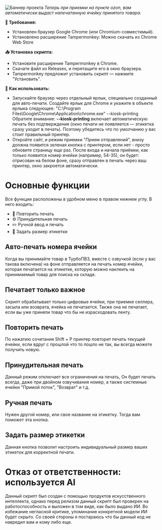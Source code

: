 
![Баннер проекта](https://i.postimg.cc/GhsYG4Vd/Frame-8.png)
*Теперь при приемки на пункте ozon, вам автоматически выдаст напечатанную ячейку принятого товара.*

**🧰 Требования:**
- Установлен браузер Google Chrome (или Chromium-совместимый).
- Установлено расширение Tampermonkey: Можно скачать из Chrome Web Store

**📥 Установка скрипта:**
- Установите расширение Tampermonkey в Chrome.
- Скачате файл из Releases, и перетащите его в окно браузера.
- Tampermonkey предложит установить скрипт — нажмите "Установить".

**🧾 Как использовать:**
- Запускайте браузер через отдельный ярлык, специально созданный для авто-печати.
Создайте ярлык для Chrome и укажите в объекте ярлыка следующее:
"C:\Program Files\Google\Chrome\Application\chrome.exe" --kiosk-printing
Обратите внимание: **--kiosk-printing** включает автоматическую печать без подтверждения (окно печати не появляется — этикетка сразу уходит в печать).
Поэтому убедитесь что по умолчанию у вас стоит правильный принтер.
- Откройте сайт, и режим приемки "Прием отправлений", внизу должна появится зеленая кнопка с принтером, если нет - просто обновите страницу еще раз.
После входа и начала приёмки, как только появится номер ячейки (например, 54-35), он будет:
отрисован на белом фоне, сразу отправлен в печать через ваш принтер, окно закроется автоматически.
# Основные функции
Все функции расположены в удобном меню в правом нижнем углу. В него входить:

 - 🔁 Повторить печать 
 - ⚙️ Принудительная печать 
 - ✏️ Ручной ввод и печать
 - 📐 Задать размер этикетки

## Авто-печать номера ячейки
Когда вы принимайте товар в ТурбоПВЗ, вместе с озвучкой (если у вас такова включена) на фоне отправляется на печать номер ячейки, которая печатается на этикетке, которую можно наклеить на принимаемый товар для поиска на складе.
## Печатает только важное
Скрипт обрабатывает только цифровые ячейки, при приемке селлера, засыла или возврата, ячейка не печатается. Также она не печатает, если вы уже приняли товар что бы не израсходовать ленту.
## Повторить печать
По нажатию сочетания Shift + P принтер повторит печать текущей ячейки, если вдруг с прошлой что то пошло не так, вы всегда можете получить новую.
## Принудительная печать
Данный режим отключает все ограничения на печать, Он будет печать всегда, даже при двойном озвучивания номер, а также системные ячейки "Примой поток", "Возврат" и т.д.
## Ручная печать
Нужен другой номер, или свое название на этикетку. Тогда вам поможет эта кнопка. 
## Задать размер этикетки
Данная кнопка позволит настроить индивидуальный размер ваших этикеток для корректной печати.
# Отказ от ответственности: используется AI
Данный скрипт был создан с помощью продуктов искусственного интеллекта, однако перед релизом данный скрипт был проверен на работоспособность и выложен в том виде, как было выдано ИИ. Во избежание негласной критике, упоминание конкретной модели ИИ будет скрыто.  Со своей стороны я постараюсь что бы данный код не навредил вам и кому либо еще.
